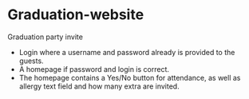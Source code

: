 # Graduation-website
Graduation party invite 

* Login where a username and password already is provided to the guests.
* A homepage if password and login is correct.
* The homepage contains a Yes/No button for attendance, as well as allergy text field and how many extra are invited.

